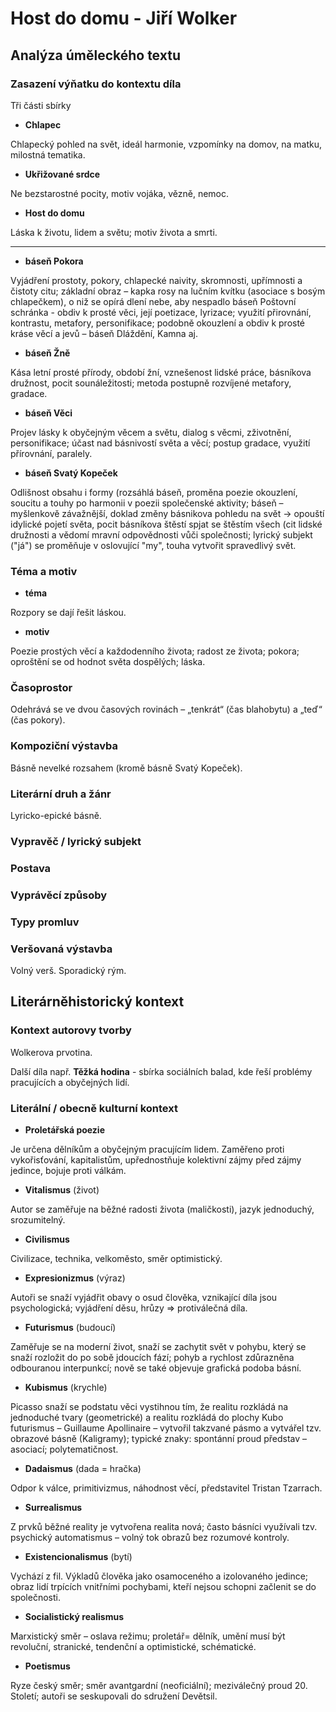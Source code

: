 # Host do domu - Jiří Wolker

## Analýza úměleckého textu

### Zasazení výňatku do kontextu díla

Tři části sbírky

- **Chlapec**

Chlapecký pohled na svět, ideál harmonie, vzpomínky na domov, na matku, milostná tematika.

- **Ukřižované srdce**

Ne bezstarostné pocity, motiv vojáka, vězně, nemoc.

- **Host do domu**

Láska k životu, lidem a světu; motiv života a smrti.

---

- **báseň Pokora**

Vyjádření prostoty, pokory, chlapecké naivity, skromnosti, upřímnosti a čistoty citu; základní obraz – kapka rosy na lučním kvítku (asociace s bosým chlapečkem), o niž se opírá dlení nebe, aby nespadlo
báseň Poštovní schránka - obdiv k prosté věci, její poetizace, lyrizace; využití přirovnání, kontrastu, metafory, personifikace; podobně okouzlení a obdiv k prosté kráse věcí a jevů – báseň Dláždění, Kamna aj.

- **báseň Žně**

Kása letní prosté přírody, období žní, vznešenost lidské práce, básníkova družnost, pocit sounáležitosti; metoda postupně rozvíjené metafory, gradace.

- **báseň Věci**

Projev lásky k obyčejným věcem a světu, dialog s věcmi, zživotnění, personifikace; účast nad básnivostí světa a věcí; postup gradace, využití přírovnání, paralely.

- **báseň Svatý Kopeček**

Odlišnost obsahu i formy (rozsáhlá báseň, proměna poezie okouzlení, soucitu a touhy po harmonii v poezii společenské aktivity; báseň – myšlenkově závažnější, doklad změny básnikova pohledu na svět -> opouští idylické pojetí světa, pocit básníkova štěstí spjat se štěstím všech (cit lidské družnosti a vědomí mravní odpovědnosti vůči společnosti; lyrický subjekt ("já") se proměňuje v oslovující "my", touha vytvořit spravedlivý svět.

### Téma a motiv

- **téma**

Rozpory se dají řešit láskou.

- **motiv**

Poezie prostých věcí a každodenního života; radost ze života; pokora; oproštění se od hodnot světa dospělých; láska.

### Časoprostor

Odehrává se ve dvou časových rovinách – „tenkrát“ (čas blahobytu) a „teď“ (čas pokory).

### Kompoziční výstavba

Básně nevelké rozsahem (kromě básně Svatý Kopeček).

### Literární druh a žánr

Lyricko-epické básně.

### Vypravěč / lyrický subjekt

### Postava

### Vyprávěcí způsoby

### Typy promluv

### Veršovaná výstavba

Volný verš. Sporadický rým.

## Literárněhistorický kontext

### Kontext autorovy tvorby

Wolkerova prvotina.

Další díla např. **Těžká hodina** - sbírka sociálních balad, kde řeší problémy pracujících a obyčejných lidí.

### Literální / obecně kulturní kontext

- **Proletářská poezie**

Je určena dělníkům a obyčejným pracujícím lidem. Zaměřeno proti vykořisťování, kapitalistům, upřednostňuje kolektivní zájmy před zájmy jedince, bojuje proti válkám.

- **Vitalismus** (život)

Autor se zaměřuje na běžné radosti života (maličkosti), jazyk jednoduchý, srozumitelný.

- **Civilismus**

Civilizace, technika, velkoměsto, směr optimistický.

- **Expresionizmus** (výraz)

Autoři se snaží vyjádřit obavy o osud člověka, vznikající díla jsou psychologická; vyjádření děsu, hrůzy => protiválečná díla.

- **Futurismus** (budoucí)

Zaměřuje se na moderní život, snaží se zachytit svět v pohybu, který se snaží rozložit do po sobě jdoucích fází; pohyb a rychlost zdůrazněna odbouranou interpunkcí; nově se také objevuje grafická podoba básní.

- **Kubismus** (krychle)

Picasso snaží se podstatu věci vystihnou tím, že realitu rozkládá na jednoduché tvary (geometrické) a realitu rozkládá do plochy
Kubo futurismus – Guillaume Apollinaire – vytvořil takzvané pásmo a vytvářel tzv. obrazové básně (Kaligramy); typické znaky: spontánní proud představ – asociací; polytematičnost.

- **Dadaismus** (dada = hračka)

Odpor k válce, primitivizmus, náhodnost věcí, představitel Tristan Tzarrach.

- **Surrealismus**

Z prvků běžné reality je vytvořena realita nová; často básníci využívali tzv. psychický automatismus – volný tok obrazů bez rozumové kontroly.

- **Existencionalismus** (bytí)

Vychází z fil. Výkladů člověka  jako osamoceného a izolovaného jedince; obraz lidí trpících vnitřními pochybami, kteří  nejsou schopni začlenit se do společnosti.

- **Socialistický realismus**

Marxistický směr – oslava režimu; proletář= dělník, umění musí být revoluční, stranické, tendenční a optimistické, schématické.

- **Poetismus**

Ryze český směr; směr avantgardní (neoficiální); meziválečný proud 20. Století; autoři se seskupovali do sdružení Devětsil.

